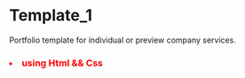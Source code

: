 # Template_1
Portfolio template for individual or preview company services.
### <li style="color:red;"> using Html  && Css </li>
